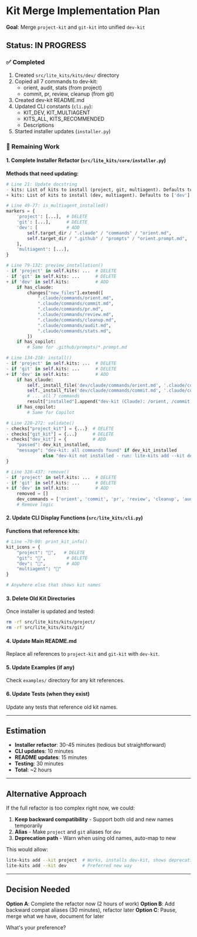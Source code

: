 # Kit Merge Implementation Plan

**Goal**: Merge `project-kit` and `git-kit` into unified `dev-kit`

## Status: IN PROGRESS

### ✅ Completed
1. Created `src/lite_kits/kits/dev/` directory
2. Copied all 7 commands to dev-kit:
   - orient, audit, stats (from project)
   - commit, pr, review, cleanup (from git)
3. Created dev-kit README.md
4. Updated CLI constants (`cli.py`):
   - KIT_DEV, KIT_MULTIAGENT
   - KITS_ALL, KITS_RECOMMENDED
   - Descriptions
5. Started installer updates (`installer.py`)

### 🚧 Remaining Work

#### 1. Complete Installer Refactor (`src/lite_kits/core/installer.py`)

**Methods that need updating:**

```python
# Line 21: Update docstring
- kits: List of kits to install (project, git, multiagent). Defaults to ['project']
+ kits: List of kits to install (dev, multiagent). Defaults to ['dev']

# Line 49-77: is_multiagent_installed()
markers = {
    'project': [...],  # DELETE
    'git': [...],      # DELETE
    'dev': [           # ADD
        self.target_dir / ".claude" / "commands" / "orient.md",
        self.target_dir / ".github" / "prompts" / "orient.prompt.md",
    ],
    'multiagent': [...],
}

# Line 79-132: preview_installation()
- if 'project' in self.kits: ...  # DELETE
- if 'git' in self.kits: ...      # DELETE
+ if 'dev' in self.kits:          # ADD
    if has_claude:
        changes["new_files"].extend([
            ".claude/commands/orient.md",
            ".claude/commands/commit.md",
            ".claude/commands/pr.md",
            ".claude/commands/review.md",
            ".claude/commands/cleanup.md",
            ".claude/commands/audit.md",
            ".claude/commands/stats.md",
        ])
    if has_copilot:
        # Same for .github/prompts/*.prompt.md

# Line 134-218: install()
- if 'project' in self.kits: ...  # DELETE
- if 'git' in self.kits: ...      # DELETE
+ if 'dev' in self.kits:          # ADD
    if has_claude:
        self._install_file('dev/claude/commands/orient.md', '.claude/commands/orient.md')
        self._install_file('dev/claude/commands/commit.md', '.claude/commands/commit.md')
        # ... all 7 commands
        result["installed"].append("dev-kit (Claude): /orient, /commit, /pr, /review, /cleanup, /audit, /stats")
    if has_copilot:
        # Same for Copilot

# Line 220-272: validate()
- checks["project_kit"] = {...}  # DELETE
- checks["git_kit"] = {...}      # DELETE
+ checks["dev_kit"] = {          # ADD
    "passed": dev_kit_installed,
    "message": "dev-kit: all commands found" if dev_kit_installed
              else "dev-kit not installed - run: lite-kits add --kit dev",
}

# Line 326-437: remove()
- if 'project' in self.kits: ...  # DELETE
- if 'git' in self.kits: ...      # DELETE
+ if 'dev' in self.kits:          # ADD
    removed = []
    dev_commands = ['orient', 'commit', 'pr', 'review', 'cleanup', 'audit', 'stats']
    # Remove logic
```

#### 2. Update CLI Display Functions (`src/lite_kits/cli.py`)

**Functions that reference kits:**

```python
# Line ~70-90: print_kit_info()
kit_icons = {
    "project": "🎯",   # DELETE
    "git": "🔧",        # DELETE
    "dev": "🚀",        # ADD
    "multiagent": "🤝"
}

# Anywhere else that shows kit names
```

#### 3. Delete Old Kit Directories

Once installer is updated and tested:
```bash
rm -rf src/lite_kits/kits/project/
rm -rf src/lite_kits/kits/git/
```

#### 4. Update Main README.md

Replace all references to `project-kit` and `git-kit` with `dev-kit`.

#### 5. Update Examples (if any)

Check `examples/` directory for any kit references.

#### 6. Update Tests (when they exist)

Update any tests that reference old kit names.

---

## Estimation

- **Installer refactor**: 30-45 minutes (tedious but straightforward)
- **CLI updates**: 10 minutes
- **README updates**: 15 minutes
- **Testing**: 30 minutes
- **Total**: ~2 hours

---

## Alternative Approach

If the full refactor is too complex right now, we could:

1. **Keep backward compatibility** - Support both old and new names temporarily
2. **Alias** - Make `project` and `git` aliases for `dev`
3. **Deprecation path** - Warn when using old names, auto-map to new

This would allow:
```bash
lite-kits add --kit project  # Works, installs dev-kit, shows deprecation warning
lite-kits add --kit dev      # Preferred new way
```

---

## Decision Needed

**Option A**: Complete the refactor now (2 hours of work)
**Option B**: Add backward compat aliases (30 minutes), refactor later
**Option C**: Pause, merge what we have, document for later

What's your preference?
